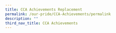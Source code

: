 ```yaml
---
title: CCA Achievements Replacement
permalink: /our-pride/CCA-Achievements/permalink
description: ""
third_nav_title: CCA Achievements
---
```

